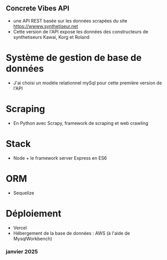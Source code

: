 ﻿## Concrete Vibes API
- une API REST basée sur les données scrapées du site https://wwww.synthetiseur.net
- Cette version de l'API expose les données des constructeurs de synthetiseurs Kawai, Korg et Roland

# Système de gestion de base de données 
- J'ai choisi un modèle relationnel mySql pour cette première version de l'API
# Scraping
- En Python avec Scrapy, framework de scraping et web crawling
# Stack
- Node + le framework server Express en ES6
# ORM
- Sequelize
# Déploiement
- Vercel
- Hébergement de la base de données : AWS (à l'aide de MysqlWorkbench)

### janvier 2025

